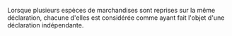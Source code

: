 Lorsque plusieurs espèces de marchandises sont
reprises sur la même déclaration, chacune d'elles est considérée comme
ayant fait l'objet d'une déclaration indépendante.